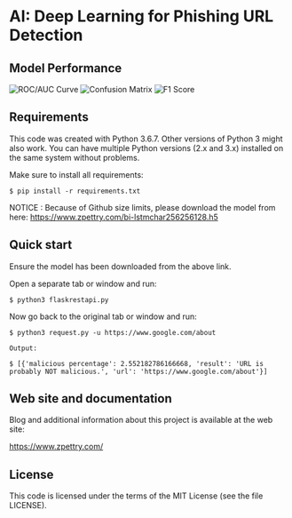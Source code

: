 AI: Deep Learning for Phishing URL Detection
=======================================

Model Performance
-----------
![ROC/AUC Curve](https://www.zpettry.com/assets/roccurvezoomedin.JPG)
![Confusion Matrix](https://www.zpettry.com/assets/confusionmatrix_normalized.JPG)
![F1 Score](https://www.zpettry.com/assets/f1score.JPG)

Requirements
------------

This code was created with Python 3.6.7. Other versions of Python 3 might also work.  You can have multiple Python
versions (2.x and 3.x) installed on the same system without problems.

Make sure to install all requirements:

    $ pip install -r requirements.txt

NOTICE : Because of Github size limits, please download the model from here: https://www.zpettry.com/bi-lstmchar256256128.h5

Quick start
-----------

Ensure the model has been downloaded from the above link.

Open a separate tab or window and run:

    $ python3 flaskrestapi.py

Now go back to the original tab or window and run:

    $ python3 request.py -u https://www.google.com/about

    Output:

    $ [{'malicious percentage': 2.552182786166668, 'result': 'URL is probably NOT malicious.', 'url': 'https://www.google.com/about'}]

Web site and documentation
--------------------------

Blog and additional information about this project is available at the web site:

  https://www.zpettry.com/

License
-------

This code is licensed under the terms of the MIT License (see the file
LICENSE).
